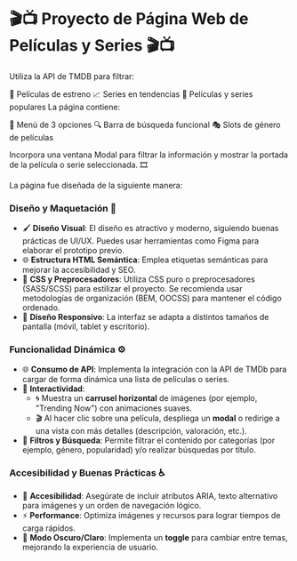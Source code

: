 # 🎬📺 **Proyecto de Página Web de Películas y Series** 🎬📺


Utiliza la API de TMDB para filtrar:

🎥 Películas de estreno
📈 Series en tendencias
🌟 Películas y series populares
La página contiene:

🍔 Menú de 3 opciones
🔍 Barra de búsqueda funcional
🎭 Slots de género de películas

Incorpora una ventana Modal para filtrar la información y mostrar la portada de la película o serie seleccionada. 🎞️

La página fue diseñada de la siguiente manera:

### Diseño y Maquetación 🎨  
- 🖌️ **Diseño Visual**: El diseño es atractivo y moderno, siguiendo buenas prácticas de UI/UX. Puedes usar herramientas como Figma para elaborar el prototipo previo.  
- 🌐 **Estructura HTML Semántica**: Emplea etiquetas semánticas para mejorar la accesibilidad y SEO.  
- 🎨 **CSS y Preprocesadores**: Utiliza CSS puro o preprocesadores (SASS/SCSS) para estilizar el proyecto. Se recomienda usar metodologías de organización (BEM, OOCSS) para mantener el código ordenado.  
- 📱 **Diseño Responsivo**: La interfaz se adapta a distintos tamaños de pantalla (móvil, tablet y escritorio).  

### Funcionalidad Dinámica ⚙️  
- 🌐 **Consumo de API**: Implementa la integración con la API de TMDb para cargar de forma dinámica una lista de películas o series.  
- 🎡 **Interactividad**:  
    - 🌀 Muestra un **carrusel horizontal** de imágenes (por ejemplo, "Trending Now") con animaciones suaves.  
    - 🎬 Al hacer clic sobre una película, despliega un **modal** o redirige a una vista con más detalles (descripción, valoración, etc.).  
- 🔎 **Filtros y Búsqueda**: Permite filtrar el contenido por categorías (por ejemplo, género, popularidad) y/o realizar búsquedas por título.  

### Accesibilidad y Buenas Prácticas ♿  
- 📝 **Accesibilidad**: Asegúrate de incluir atributos ARIA, texto alternativo para imágenes y un orden de navegación lógico.  
- ⚡ **Performance**: Optimiza imágenes y recursos para lograr tiempos de carga rápidos.  
- 🌙 **Modo Oscuro/Claro**: Implementa un **toggle** para cambiar entre temas, mejorando la experiencia de usuario.  

